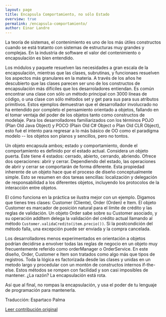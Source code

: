 ```yaml
---
layout: page
title: Encapsula Comportamiento, no sólo Estado
overview: true
permalink: /encapsula-comportamiento/
author: Einar Landre
---
```


La teoría de sistemas, el contenimiento es uno de los más útiles constructos cuando se está tratanto con sistemas de estructuras muy grandes y complejas. En la industria de software el valor del contenimiento o encapsulación es bien entendido.

Los módulos y paquete resuelven las necesidades a gran escala de la encapsulación, mientras que las clases, subrutinas, y funcionaes resuelven los aspectos más granulares en la materia. A través de los años he descubierto que las clases parecen ser uno de los constructos de encapsulación más difíciles que los desarroladores entiendan. Es común encontrar una clase con sólo un método principal con 3000 líneas de código, o una clase con sólo métodos set y get para sus para sus atributos primitivos. Estos ejemplos demuestran que el desarrollador involucrado no ha entendido por completo el pensamiento orientado a objetos, fallando en el tomar ventaja del poder de los objetos tanto como constructos de modelaje. Para los desarrolladores familiarizados con los términos POJO (Plan Old Java Object) y POCO (Plain Old C# Object o Plan Old CLR Object), esto fué el intento para regresar a lo más básico de OO como el paradigma modelo -- los objetos son planos y sencillos, pero no tontos.

Un objeto encapsula ambos; estado y comportamiento, donde el comportamiento es definido por el estado actual. Considera un objeto puerta. Éste tiene 4 estados: cerrado, abierto, cerrando, abriendo. Ofrece dos operaciones: abrir y cerrar. Dependiendo del estado, las operaciones de abrir y cerrar se comportarán de forma diferente. Esta propiedad inherente de un objeto hace que el proceso de diseño conceptualmente simple. Esto se resumen en dos tareas sencillas: localización y delegación de responsabilidad a los diferentes objetos, incluyendo los protocolos de la interacción entre objetos.

El cómo funciona en la práctica se ilustra mejor con un ejemplo. Digamos que tienes tres clases: Customer (Cliente), Order (Orden) e Item. El objeto Customer es marcador de posición natural para el límite de crédito y las reglas de validación. Un objeto Order sabe sobre su Customer asociado, y su operación addItem delega la validación del crédito actual llamando al método `Customer.validaCredito(item.precio())`. Si la postcondición del método falla, una excepción puede ser enviada y la compra cancelada.

Los desarrolladores menos experimentados en orientación a objetos podrían decidirse a envolver todas las reglas de negocio en un objeto muy frecuentemente referido como orderManager o OrderService. En este diseño, Order, Customer  e Item son tratados como algo más que tipos de registros. Toda la lógica es factorizada desde las clases y unidas en un metodo largo y procedular con un montón de constructos internos if-the-else. Estos métodos se rompen con facilidad y son casi imposibles de mantener. ¿La razón? La encapsulación está rota.

Así que al final, no rompas la encapsulación, y usa el poder de tu lenguaje de programación para mantenerla.


Traducción: Espartaco Palma

[Leer contribución original](http://programmer.97things.oreilly.com/wiki/index.php/Encapsulate_Behavior%2C_not_Just_State)